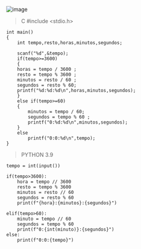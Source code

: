 ![image](https://github.com/lufffe/Beecrowd/assets/90646635/36e05ceb-e4ae-483b-b8b7-3d7712beaf54)

>C
	#include <stdio.h>

	int main()
	{
	    int tempo,resto,horas,minutos,segundos;

	    scanf("%d",&tempo);
	    if(tempo>=3600)
	    {
		horas = tempo / 3600 ;
		resto = tempo % 3600 ;
		minutos = resto / 60 ;
		segundos = resto % 60;
		printf("%d:%d:%d\n",horas,minutos,segundos);
	    }
	    else if(tempo>=60)
	   	{
			minutos = tempo / 60;
			segundos = tempo % 60 ;
			printf("0:%d:%d\n",minutos,segundos);
		}
		else
			printf("0:0:%d\n",tempo);
	}

>PYTHON 3.9

	tempo = int(input())

	if(tempo>3600):
	    hora = tempo // 3600
	    resto = tempo % 3600
	    minutos = resto // 60
	    segundos = resto % 60
	    print(f"{hora}:{minutos}:{segundos}")

	elif(tempo>60):
	    minuto = tempo // 60
	    segundos = tempo % 60
	    print(f"0:{int(minuto)}:{segundos}")
	else:
	    print(f"0:0:{tempo}")
